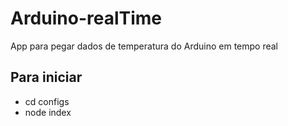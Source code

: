 # Arduino-realTime
App para pegar dados de temperatura do Arduino em tempo real

Para iniciar 
-------------
+ cd configs
+ node index
